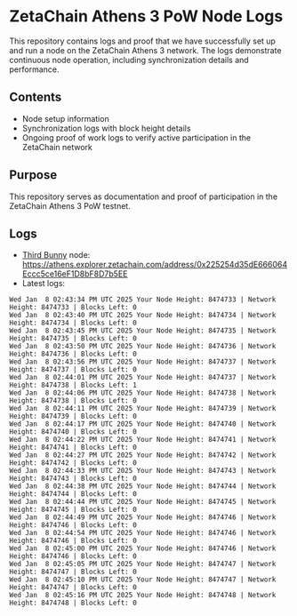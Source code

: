 # ZetaChain Athens 3 PoW Node Logs
This repository contains logs and proof that we have successfully set up and run a node on the ZetaChain Athens 3 network. The logs demonstrate continuous node operation, including synchronization details and performance.

## Contents
- Node setup information
- Synchronization logs with block height details
- Ongoing proof of work logs to verify active participation in the ZetaChain network

## Purpose
This repository serves as documentation and proof of participation in the ZetaChain Athens 3 PoW testnet.

## Logs

- [Third Bunny](https://thirdbunny.xyz/) node: https://athens.explorer.zetachain.com/address/0x225254d35dE666064Eccc5ce16eF1D8bF8D7b5EE
- Latest logs:
```
Wed Jan  8 02:43:34 PM UTC 2025 Your Node Height: 8474733 | Network Height: 8474733 | Blocks Left: 0
Wed Jan  8 02:43:40 PM UTC 2025 Your Node Height: 8474734 | Network Height: 8474734 | Blocks Left: 0
Wed Jan  8 02:43:45 PM UTC 2025 Your Node Height: 8474735 | Network Height: 8474735 | Blocks Left: 0
Wed Jan  8 02:43:50 PM UTC 2025 Your Node Height: 8474736 | Network Height: 8474736 | Blocks Left: 0
Wed Jan  8 02:43:56 PM UTC 2025 Your Node Height: 8474737 | Network Height: 8474737 | Blocks Left: 0
Wed Jan  8 02:44:01 PM UTC 2025 Your Node Height: 8474737 | Network Height: 8474738 | Blocks Left: 1
Wed Jan  8 02:44:06 PM UTC 2025 Your Node Height: 8474738 | Network Height: 8474738 | Blocks Left: 0
Wed Jan  8 02:44:11 PM UTC 2025 Your Node Height: 8474739 | Network Height: 8474739 | Blocks Left: 0
Wed Jan  8 02:44:17 PM UTC 2025 Your Node Height: 8474740 | Network Height: 8474740 | Blocks Left: 0
Wed Jan  8 02:44:22 PM UTC 2025 Your Node Height: 8474741 | Network Height: 8474741 | Blocks Left: 0
Wed Jan  8 02:44:27 PM UTC 2025 Your Node Height: 8474742 | Network Height: 8474742 | Blocks Left: 0
Wed Jan  8 02:44:33 PM UTC 2025 Your Node Height: 8474743 | Network Height: 8474743 | Blocks Left: 0
Wed Jan  8 02:44:38 PM UTC 2025 Your Node Height: 8474744 | Network Height: 8474744 | Blocks Left: 0
Wed Jan  8 02:44:44 PM UTC 2025 Your Node Height: 8474745 | Network Height: 8474745 | Blocks Left: 0
Wed Jan  8 02:44:49 PM UTC 2025 Your Node Height: 8474746 | Network Height: 8474746 | Blocks Left: 0
Wed Jan  8 02:44:54 PM UTC 2025 Your Node Height: 8474746 | Network Height: 8474746 | Blocks Left: 0
Wed Jan  8 02:45:00 PM UTC 2025 Your Node Height: 8474746 | Network Height: 8474746 | Blocks Left: 0
Wed Jan  8 02:45:05 PM UTC 2025 Your Node Height: 8474747 | Network Height: 8474747 | Blocks Left: 0
Wed Jan  8 02:45:10 PM UTC 2025 Your Node Height: 8474747 | Network Height: 8474747 | Blocks Left: 0
Wed Jan  8 02:45:16 PM UTC 2025 Your Node Height: 8474748 | Network Height: 8474748 | Blocks Left: 0
```
